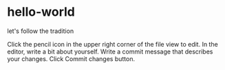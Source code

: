 # hello-world
let's follow the tradition

Click the pencil icon in the upper right corner of the file view to edit.
In the editor, write a bit about yourself.
Write a commit message that describes your changes.
Click Commit changes button.
